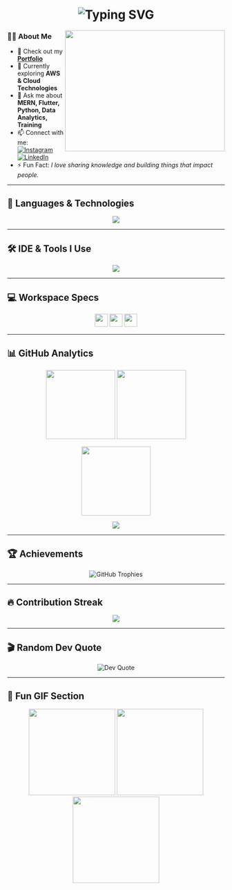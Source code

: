 <h1 align="center">
  <img src="https://readme-typing-svg.herokuapp.com?font=Bebas+Neue&size=35&duration=3000&pause=1000&color=00F9FF&center=true&vCenter=true&width=600&lines=Hi+There+%F0%9F%91%8B%F0%9F%8F%BB;I'm+Mugilvannan;Software+Trainer+%7C+Full+Stack+Developer;Tech+Enthusiast+%7C+Mentor" alt="Typing SVG" />
</h1>

<img align="right" width="370" height="280" src="https://i.pinimg.com/originals/47/f0/34/47f0342cec72b800463bf003eac1257e.gif">

### 👨‍💻 About Me  
- 🔭 Check out my **[Portfolio](https://mugilvannan-portfolio.vercel.app/)**  
- 🌱 Currently exploring **AWS & Cloud Technologies**  
- 💬 Ask me about **MERN, Flutter, Python, Data Analytics, Training**  
- 📫 Connect with me:  
  [![Instagram](https://img.shields.io/badge/Instagram-ff007f?style=for-the-badge&logo=instagram&logoColor=white)](https://www.instagram.com/micky_mouse.23/) 
  [![LinkedIn](https://img.shields.io/badge/LinkedIn-0077b5?style=for-the-badge&logo=linkedin&logoColor=white)](https://www.linkedin.com/in/mugilvannan-p-215559266)  
- ⚡ Fun Fact: _I love sharing knowledge and building things that impact people._  

---

## 🚀 Languages & Technologies  

<p align="center">
<img src="https://skillicons.dev/icons?i=python,c,cpp,java,html,css,bootstrap,js,react,nodejs,express,mongodb,mysql,firebase,php,ts,cs,flutter,git,aws" />
</p>

---

## 🛠 IDE & Tools I Use  

<p align="center">
<img src="https://skillicons.dev/icons?i=vscode,androidstudio,pycharm,eclipse,git,github,postman,figma,notion" />
</p>

---

## 💻 Workspace Specs  

<p align="center">
<img height="30" src="https://img.shields.io/badge/Xiaomi_Notebook-Ultra_15-ED1C24?style=for-the-badge&logo=xiaomi&logoColor=white"/> 
<img height="30" src="https://img.shields.io/badge/INTEL-CORE%20i5-76B900?style=for-the-badge&logo=intel&logoColor=white"/>  
<img height="30" src="https://img.shields.io/badge/Windows-11-0078D6?style=for-the-badge&logo=windows&logoColor=white"/>  
</p>

---

## 📊 GitHub Analytics  

<p align="center">
<img src="https://github-readme-stats.vercel.app/api?username=P-MUGILVANNAN&theme=tokyonight&show_icons=true&hide=issues,contribs" height="160"/>
<img src="https://github-readme-streak-stats.herokuapp.com?user=P-MUGILVANNAN&theme=tokyonight&hide_border=false" height="160"/>
</p>

<p align="center">
<img src="https://github-readme-stats.vercel.app/api/top-langs/?username=P-MUGILVANNAN&layout=compact&theme=tokyonight" height="160"/>
</p>

<p align="center">
  <img src="https://github-readme-activity-graph.vercel.app/graph?username=P-MUGILVANNAN&bg_color=000000&color=00FFFF&line=00FF99&point=FFFFFF&area=true&hide_border=true" />
</p>

---

## 🏆 Achievements  

<p align="center">
  <img src="https://github-profile-trophy.vercel.app/?username=P-MUGILVANNAN&theme=radical&margin-w=15&margin-h=15&column=7" alt="GitHub Trophies"/>
</p>

---

## 🔥 Contribution Streak  

<p align="center">
  <img src="https://github-readme-streak-stats.herokuapp.com/?user=P-MUGILVANNAN&theme=highcontrast&hide_border=true" />
</p>

---

## 🎬 Random Dev Quote  

<p align="center">
  <img src="https://quotes-github-readme.vercel.app/api?type=horizontal&theme=tokyonight" alt="Dev Quote"/>
</p>

---

## 🎯 Fun GIF Section  

<p align="center">
  <img src="https://media.giphy.com/media/WUlplcMpOCEmTGBtBW/giphy.gif" width="200">
  <img src="https://media.giphy.com/media/QssGEmpkyEOhBCb7e1/giphy.gif" width="200">
  <img src="https://media.giphy.com/media/13HgwGsXF0aiGY/giphy.gif" width="200">
</p>
